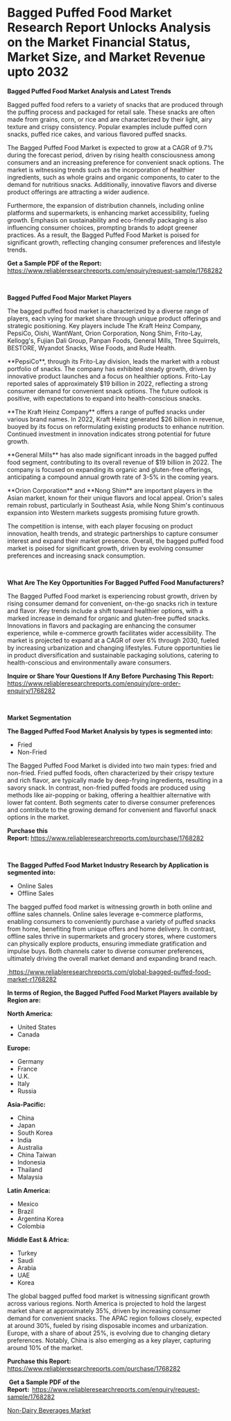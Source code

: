 <p><h1>Bagged Puffed Food Market Research Report Unlocks Analysis on the Market Financial Status, Market Size, and Market Revenue upto 2032</h1></p><p><strong>Bagged Puffed Food Market Analysis and Latest Trends</strong></p>
<p><p>Bagged puffed food refers to a variety of snacks that are produced through the puffing process and packaged for retail sale. These snacks are often made from grains, corn, or rice and are characterized by their light, airy texture and crispy consistency. Popular examples include puffed corn snacks, puffed rice cakes, and various flavored puffed snacks.</p><p>The Bagged Puffed Food Market is expected to grow at a CAGR of 9.7% during the forecast period, driven by rising health consciousness among consumers and an increasing preference for convenient snack options. The market is witnessing trends such as the incorporation of healthier ingredients, such as whole grains and organic components, to cater to the demand for nutritious snacks. Additionally, innovative flavors and diverse product offerings are attracting a wider audience.</p><p>Furthermore, the expansion of distribution channels, including online platforms and supermarkets, is enhancing market accessibility, fueling growth. Emphasis on sustainability and eco-friendly packaging is also influencing consumer choices, prompting brands to adopt greener practices. As a result, the Bagged Puffed Food Market is poised for significant growth, reflecting changing consumer preferences and lifestyle trends.</p></p>
<p><strong>Get a Sample PDF of the Report:&nbsp;</strong> <a href="https://www.reliableresearchreports.com/enquiry/request-sample/1768282?utm_campaign=2030&utm_medium=2&utm_source=Github&utm_content=ia&utm_term=15022025&utm_id=bagged-puffed-food">https://www.reliableresearchreports.com/enquiry/request-sample/1768282</a></p>
<p>&nbsp;</p>
<p><strong>Bagged Puffed Food Major Market Players</strong></p>
<p><p>The bagged puffed food market is characterized by a diverse range of players, each vying for market share through unique product offerings and strategic positioning. Key players include The Kraft Heinz Company, PepsiCo, Oishi, WantWant, Orion Corporation, Nong Shim, Frito-Lay, Kellogg's, Fujian Dali Group, Panpan Foods, General Mills, Three Squirrels, BESTORE, Wyandot Snacks, Wise Foods, and Rude Health.</p><p>**PepsiCo**, through its Frito-Lay division, leads the market with a robust portfolio of snacks. The company has exhibited steady growth, driven by innovative product launches and a focus on healthier options. Frito-Lay reported sales of approximately $19 billion in 2022, reflecting a strong consumer demand for convenient snack options. The future outlook is positive, with expectations to expand into health-conscious snacks.</p><p>**The Kraft Heinz Company** offers a range of puffed snacks under various brand names. In 2022, Kraft Heinz generated $26 billion in revenue, buoyed by its focus on reformulating existing products to enhance nutrition. Continued investment in innovation indicates strong potential for future growth.</p><p>**General Mills** has also made significant inroads in the bagged puffed food segment, contributing to its overall revenue of $19 billion in 2022. The company is focused on expanding its organic and gluten-free offerings, anticipating a compound annual growth rate of 3-5% in the coming years.</p><p>**Orion Corporation** and **Nong Shim** are important players in the Asian market, known for their unique flavors and local appeal. Orion's sales remain robust, particularly in Southeast Asia, while Nong Shim's continuous expansion into Western markets suggests promising future growth.</p><p>The competition is intense, with each player focusing on product innovation, health trends, and strategic partnerships to capture consumer interest and expand their market presence. Overall, the bagged puffed food market is poised for significant growth, driven by evolving consumer preferences and increasing snack consumption.</p></p>
<p>&nbsp;</p>
<p><strong>What Are The Key Opportunities For Bagged Puffed Food Manufacturers?</strong></p>
<p><p>The Bagged Puffed Food market is experiencing robust growth, driven by rising consumer demand for convenient, on-the-go snacks rich in texture and flavor. Key trends include a shift toward healthier options, with a marked increase in demand for organic and gluten-free puffed snacks. Innovations in flavors and packaging are enhancing the consumer experience, while e-commerce growth facilitates wider accessibility. The market is projected to expand at a CAGR of over 6% through 2030, fueled by increasing urbanization and changing lifestyles. Future opportunities lie in product diversification and sustainable packaging solutions, catering to health-conscious and environmentally aware consumers.</p></p>
<p><strong>Inquire or Share Your Questions If Any Before Purchasing This Report:</strong> <a href="https://www.reliableresearchreports.com/enquiry/pre-order-enquiry/1768282?utm_campaign=2030&utm_medium=2&utm_source=Github&utm_content=ia&utm_term=15022025&utm_id=bagged-puffed-food">https://www.reliableresearchreports.com/enquiry/pre-order-enquiry/1768282</a></p>
<p>&nbsp;</p>
<p><strong>Market Segmentation</strong></p>
<p><strong>The Bagged Puffed Food Market Analysis by types is segmented into:</strong></p>
<p><ul><li>Fried</li><li>Non-Fried</li></ul></p>
<p><p>The Bagged Puffed Food Market is divided into two main types: fried and non-fried. Fried puffed foods, often characterized by their crispy texture and rich flavor, are typically made by deep-frying ingredients, resulting in a savory snack. In contrast, non-fried puffed foods are produced using methods like air-popping or baking, offering a healthier alternative with lower fat content. Both segments cater to diverse consumer preferences and contribute to the growing demand for convenient and flavorful snack options in the market.</p></p>
<p><strong>Purchase this Report:&nbsp;</strong><a href="https://www.reliableresearchreports.com/purchase/1768282?utm_campaign=2030&utm_medium=2&utm_source=Github&utm_content=ia&utm_term=15022025&utm_id=bagged-puffed-food">https://www.reliableresearchreports.com/purchase/1768282</a></p>
<p>&nbsp;</p>
<p><strong>The Bagged Puffed Food Market Industry Research by Application is segmented into:</strong></p>
<p><ul><li>Online Sales</li><li>Offline Sales</li></ul></p>
<p><p>The bagged puffed food market is witnessing growth in both online and offline sales channels. Online sales leverage e-commerce platforms, enabling consumers to conveniently purchase a variety of puffed snacks from home, benefiting from unique offers and home delivery. In contrast, offline sales thrive in supermarkets and grocery stores, where customers can physically explore products, ensuring immediate gratification and impulse buys. Both channels cater to diverse consumer preferences, ultimately driving the overall market demand and expanding brand reach.</p></p>
<p><a href="https://www.reliableresearchreports.com/global-bagged-puffed-food-market-r1768282?utm_campaign=2030&utm_medium=2&utm_source=Github&utm_content=ia&utm_term=15022025&utm_id=bagged-puffed-food">&nbsp;https://www.reliableresearchreports.com/global-bagged-puffed-food-market-r1768282</a></p>
<p><strong>In terms of Region, the Bagged Puffed Food Market Players available by Region are:</strong></p>
<p>
    <p> <strong> North America: </strong>
        <ul>
            <li>United States</li>
            <li>Canada</li>
        </ul>
        </p> 
    <p> <strong> Europe: </strong>
        <ul>
            <li>Germany</li>
            <li>France</li>
            <li>U.K.</li>
            <li>Italy</li>
            <li>Russia</li>
        </ul>
        </p> 
    <p> <strong> Asia-Pacific: </strong>
        <ul>
            <li>China</li>
            <li>Japan</li>
            <li>South Korea</li>
            <li>India</li>
            <li>Australia</li>
            <li>China Taiwan</li>
            <li>Indonesia</li>
            <li>Thailand</li>
            <li>Malaysia</li>
        </ul>
        </p> 
    <p> <strong> Latin America: </strong>
        <ul>
            <li>Mexico</li>
            <li>Brazil</li>
            <li>Argentina Korea</li>
            <li>Colombia</li>
        </ul>
        </p> 
    <p> <strong> Middle East & Africa: </strong>
        <ul>
            <li>Turkey</li>
            <li>Saudi</li>
            <li>Arabia</li>
            <li>UAE</li>
            <li>Korea</li>
        </ul>
    </p>
    </p>
<p><p>The global bagged puffed food market is witnessing significant growth across various regions. North America is projected to hold the largest market share at approximately 35%, driven by increasing consumer demand for convenient snacks. The APAC region follows closely, expected at around 30%, fueled by rising disposable incomes and urbanization. Europe, with a share of about 25%, is evolving due to changing dietary preferences. Notably, China is also emerging as a key player, capturing around 10% of the market.</p></p>
<p><strong>Purchase this Report: </strong><a href="https://www.reliableresearchreports.com/purchase/1768282?utm_campaign=2030&utm_medium=2&utm_source=Github&utm_content=ia&utm_term=15022025&utm_id=bagged-puffed-food">https://www.reliableresearchreports.com/purchase/1768282</a></p>
<p>&nbsp;<strong>Get a Sample PDF of the Report:&nbsp;&nbsp;</strong><a href="https://www.reliableresearchreports.com/enquiry/request-sample/1768282?utm_campaign=2030&utm_medium=2&utm_source=Github&utm_content=ia&utm_term=15022025&utm_id=bagged-puffed-food">https://www.reliableresearchreports.com/enquiry/request-sample/1768282</a></p>
<p><strong></strong></p>
<p><p><a href="https://github.com/angelajermaine/Market-Research-Report-List-6/blob/main/non-dairy-beverages-market.md?utm_campaign=2030&utm_medium=2&utm_source=Github&utm_content=ia&utm_term=15022025&utm_id=bagged-puffed-food">Non-Dairy Beverages Market</a></p></p>